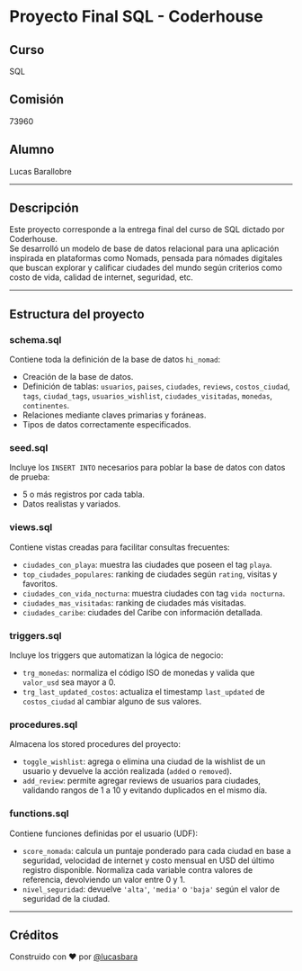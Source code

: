 # Proyecto Final SQL - Coderhouse

## Curso
SQL

## Comisión
73960

## Alumno
Lucas Barallobre

---

## Descripción
Este proyecto corresponde a la entrega final del curso de SQL dictado por Coderhouse.  
Se desarrolló un modelo de base de datos relacional para una aplicación inspirada en plataformas como Nomads, pensada para nómades digitales que buscan explorar y calificar ciudades del mundo según criterios como costo de vida, calidad de internet, seguridad, etc.

---

## Estructura del proyecto

### schema.sql
Contiene toda la definición de la base de datos `hi_nomad`:

- Creación de la base de datos.
- Definición de tablas: `usuarios`, `paises`, `ciudades`, `reviews`, `costos_ciudad`, `tags`, `ciudad_tags`, `usuarios_wishlist`, `ciudades_visitadas`, `monedas`, `continentes`.
- Relaciones mediante claves primarias y foráneas.
- Tipos de datos correctamente especificados.

### seed.sql
Incluye los `INSERT INTO` necesarios para poblar la base de datos con datos de prueba:

- 5 o más registros por cada tabla.
- Datos realistas y variados.

### views.sql
Contiene vistas creadas para facilitar consultas frecuentes:

- `ciudades_con_playa`: muestra las ciudades que poseen el tag `playa`.
- `top_ciudades_populares`: ranking de ciudades según `rating`, visitas y favoritos.
- `ciudades_con_vida_nocturna`: muestra ciudades con tag `vida nocturna`.
- `ciudades_mas_visitadas`: ranking de ciudades más visitadas.
- `ciudades_caribe`: ciudades del Caribe con información detallada.

### triggers.sql
Incluye los triggers que automatizan la lógica de negocio:

- `trg_monedas`: normaliza el código ISO de monedas y valida que `valor_usd` sea mayor a 0.
- `trg_last_updated_costos`: actualiza el timestamp `last_updated` de `costos_ciudad` al cambiar alguno de sus valores.

### procedures.sql
Almacena los stored procedures del proyecto:

- `toggle_wishlist`: agrega o elimina una ciudad de la wishlist de un usuario y devuelve la acción realizada (`added` o `removed`).
- `add_review`: permite agregar reviews de usuarios para ciudades, validando rangos de 1 a 10 y evitando duplicados en el mismo día.

### functions.sql
Contiene funciones definidas por el usuario (UDF):

- `score_nomada`: calcula un puntaje ponderado para cada ciudad en base a seguridad, velocidad de internet y costo mensual en USD del último registro disponible. Normaliza cada variable contra valores de referencia, devolviendo un valor entre 0 y 1.
- `nivel_seguridad`: devuelve `'alta'`, `'media'` o `'baja'` según el valor de seguridad de la ciudad.

---

## Créditos
Construido con ❤️ por [@lucasbara](https://github.com/lucasbara)
